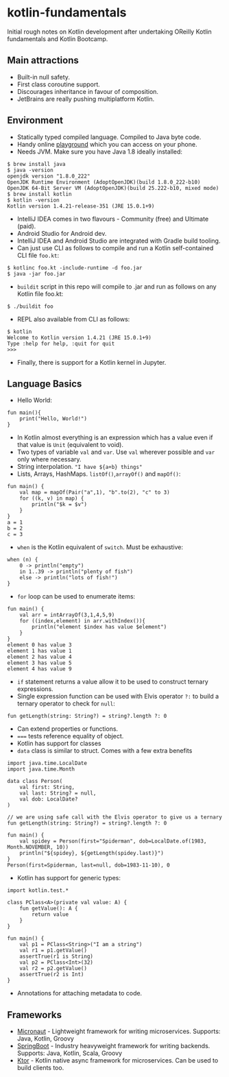 # kotlin-fundamentals

Initial rough notes on Kotlin development after undertaking OReilly Kotlin fundamentals and Kotlin Bootcamp.

## Main attractions
* Built-in null safety.
* First class coroutine support.
* Discourages inheritance in favour of composition.
* JetBrains are really pushing multiplatform Kotlin.

## Environment
* Statically typed compiled language.  Compiled to Java byte code.
* Handy online [playground](https://play.kotlinlang.org/) which you can access on your phone.
* Needs JVM.  Make sure you have Java 1.8 ideally installed:
```
$ brew install java
$ java -version
openjdk version "1.8.0_222"
OpenJDK Runtime Environment (AdoptOpenJDK)(build 1.8.0_222-b10)
OpenJDK 64-Bit Server VM (AdoptOpenJDK)(build 25.222-b10, mixed mode)
$ brew install kotlin
$ kotlin -version
Kotlin version 1.4.21-release-351 (JRE 15.0.1+9)
```
* IntelliJ IDEA comes in two flavours - Community (free) and Ultimate (paid).
* Android Studio for Android dev.
* IntelliJ IDEA and Android Studio are integrated with Gradle build tooling.
* Can just use CLI as follows to compile and run a Kotlin self-contained CLI file `foo.kt`:
```
$ kotlinc foo.kt -include-runtime -d foo.jar
$ java -jar foo.jar
```
* `buildit` script in this repo will compile to .jar and run as follows on any Kotlin file foo.kt:
```
$ ./buildit foo
```
* REPL also available from CLI as follows:
```
$ kotlin
Welcome to Kotlin version 1.4.21 (JRE 15.0.1+9)
Type :help for help, :quit for quit
>>>
```
* Finally, there is support for a Kotlin kernel in Jupyter.

## Language Basics
* Hello World:
```
fun main(){
    print("Hello, World!")
}
```
* In Kotlin almost everything is an expression which has a value even if that value is `Unit` (equivalent to void).
* Two types of variable `val` and `var`.   Use `val` wherever possible and `var` only where necessary.
* String interpolation.  `"I have ${a+b} things"`
* Lists, Arrays, HashMaps.  `listOf()`,`arrayOf()` and `mapOf()`:
```
fun main() {
    val map = mapOf(Pair("a",1), "b".to(2), "c" to 3)
    for ((k, v) in map) {
        println("$k = $v")
    }
}
a = 1
b = 2
c = 3
```
* `when` is the Kotlin equivalent of `switch`.  Must be exhaustive:
``` 
when (n) {
    0 -> println("empty")
    in 1..39 -> println("plenty of fish")
    else -> println("lots of fish!")
}
```
* `for` loop can be used to enumerate items:
```
fun main() {
    val arr = intArrayOf(3,1,4,5,9)
    for ((index,element) in arr.withIndex()){
        println("element $index has value $element")
    }
}
element 0 has value 3
element 1 has value 1
element 2 has value 4
element 3 has value 5
element 4 has value 9
```
* `if` statement returns a value allow it to be used to construct ternary expressions.
* Single expression function can be used with Elvis operator `?:` to build a ternary operator to check for `null`:
```
fun getLength(string: String?) = string?.length ?: 0
```
* Can extend properties or functions.
* `===` tests reference equality of object.
* Kotlin has support for classes
* `data` class is similar to struct.  Comes with a few extra benefits
```
import java.time.LocalDate
import java.time.Month

data class Person(
    val first: String,
    val last: String? = null,
    val dob: LocalDate?
)

// we are using safe call with the Elvis operator to give us a ternary
fun getLength(string: String?) = string?.length ?: 0

fun main() {
    val spidey = Person(first="Spiderman", dob=LocalDate.of(1983, Month.NOVEMBER, 10))
    println("${spidey}, ${getLength(spidey.last)}")
}
Person(first=Spiderman, last=null, dob=1983-11-10), 0
```
* Kotlin has support for generic types:
```
import kotlin.test.*

class PClass<A>(private val value: A) {
    fun getValue(): A {
        return value
    }
}

fun main() {
    val p1 = PClass<String>("I am a string")
    val r1 = p1.getValue()
    assertTrue(r1 is String)
    val p2 = PClass<Int>(32)
    val r2 = p2.getValue()
    assertTrue(r2 is Int)
}
```
* Annotations for attaching metadata to code.

## Frameworks
* [Micronaut](https://micronaut.io/) - Lightweight framework for writing microservices.  Supports: Java, Kotlin, Groovy
* [SpringBoot](https://spring.io/projects/spring-boot) - Industry heavyweight framework for writing backends.  Supports: Java, Kotlin, Scala, Groovy
* [Ktor](https://ktor.io/) - Kotlin native async framework for microservices.  Can be used to build clients too.
